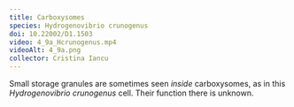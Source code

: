 ```yaml
---
title: Carboxysomes
species: Hydrogenovibrio crunogenus 
doi: 10.22002/D1.1503
video: 4_9a_Hcrunogenus.mp4
videoAlt: 4_9a.png
collector: Cristina Iancu
---
```


Small storage granules are sometimes seen *inside* carboxysomes, as in this *Hydrogenovibrio crunogenus* cell. Their function there is unknown.

